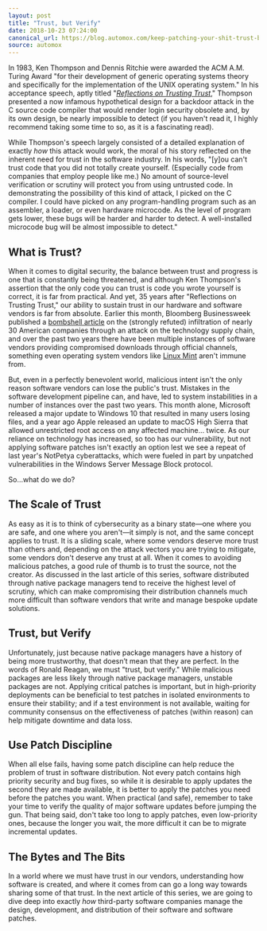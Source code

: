 ```yaml
---
layout: post
title: "Trust, but Verify"
date: 2018-10-23 07:24:00
canonical_url: https://blog.automox.com/keep-patching-your-shit-trust-but-verify
source: automox
---
```


In 1983, Ken Thompson and Dennis Ritchie were awarded the ACM A.M. Turing Award "for their development of generic operating systems theory and specifically for the implementation of the UNIX operating system." In his acceptance speech, aptly titled "*[Reflections on Trusting Trust](https://www.archive.ece.cmu.edu/~ganger/712.fall02/papers/p761-thompson.pdf)*," Thompson presented a now infamous hypothetical design for a backdoor attack in the C source code compiler that would render login security obsolete and, by its own design, be nearly impossible to detect (if you haven't read it, I highly recommend taking some time to so, as it is a fascinating read).

While Thompson's speech largely consisted of a detailed explanation of exactly *how* this attack would work, the moral of his story reflected on the inherent need for trust in the software industry. In his words, "\[y\]ou can't trust code that you did not totally create yourself. (Especially code from companies that employ people like me.) No amount of source-level verification or scrutiny will protect you from using untrusted code. In demonstrating the possibility of this kind of attack, I picked on the C compiler. I could have picked on any program-handling program such as an assembler, a loader, or even hardware microcode. As the level of program gets lower, these bugs will be harder and harder to detect. A well-installed microcode bug will be almost impossible to detect."

## What is Trust?

When it comes to digital security, the balance between trust and progress is one that is constantly being threatened, and although Ken Thompson's assertion that the only code you can trust is code you wrote yourself is correct, it is far from practical. And yet, 35 years after "Reflections on Trusting Trust," our ability to sustain trust in our hardware and software vendors is far from absolute. Earlier this month, Bloomberg Businessweek published a [bombshell article](https://www.bloomberg.com/news/features/2018-10-04/the-big-hack-how-china-used-a-tiny-chip-to-infiltrate-america-s-top-companies) on the (strongly refuted) infiltration of nearly 30 American companies through an attack on the technology supply chain, and over the past two years there have been multiple instances of software vendors providing compromised downloads through official channels, something even operating system vendors like [Linux Mint](https://blog.linuxmint.com/?p=2994) aren't immune from.

But, even in a perfectly benevolent world, malicious intent isn't the only reason software vendors can lose the public's trust. Mistakes in the software development pipeline can, and have, led to system instabilities in a number of instances over the past two years. This month alone, Microsoft released a major update to Windows 10 that resulted in many users losing files, and a year ago Apple released an update to macOS High Sierra that allowed unrestricted root access on any affected machine… twice. As our reliance on technology has increased, so too has our vulnerability, but not applying software patches isn't exactly an option lest we see a repeat of last year's NotPetya cyberattacks, which were fueled in part by unpatched vulnerabilities in the Windows Server Message Block protocol.

So…what do we do?

## The Scale of Trust

As easy as it is to think of cybersecurity as a binary state—one where you are safe, and one where you aren't—it simply is not, and the same concept applies to trust. It is a sliding scale, where some vendors deserve more trust than others and, depending on the attack vectors you are trying to mitigate, some vendors don't deserve any trust at all. When it comes to avoiding malicious patches, a good rule of thumb is to trust the source, not the creator. As discussed in the last article of this series, software distributed through native package managers tend to receive the highest level of scrutiny, which can make compromising their distribution channels much more difficult than software vendors that write and manage bespoke update solutions.

## Trust, but Verify

Unfortunately, just because native package managers have a history of being more trustworthy, that doesn’t mean that they are perfect. In the words of Ronald Reagan, we must "trust, but verify." While malicious packages are less likely through native package managers, unstable packages are not. Applying critical patches is important, but in high-priority deployments can be beneficial to test patches in isolated environments to ensure their stability; and if a test environment is not available, waiting for community consensus on the effectiveness of patches (within reason) can help mitigate downtime and data loss.

## Use Patch Discipline

When all else fails, having some patch discipline can help reduce the problem of trust in software distribution. Not every patch contains high priority security and bug fixes, so while it is desirable to apply updates the second they are made available, it is better to apply the patches you need before the patches you want. When practical (and safe), remember to take your time to verify the quality of major software updates before jumping the gun. That being said, don't take too long to apply patches, even low-priority ones, because the longer you wait, the more difficult it can be to migrate incremental updates.

## The Bytes and The Bits

In a world where we must have trust in our vendors, understanding how software is created, and where it comes from can go a long way towards sharing some of that trust. In the next article of this series, we are going to dive deep into exactly *how* third-party software companies manage the design, development, and distribution of their software and software patches.